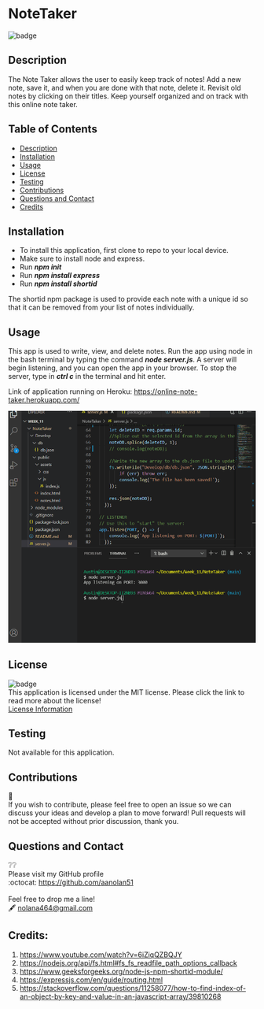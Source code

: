 # NoteTaker
![badge](https://img.shields.io/badge/license-mit-blue?style=flat-square)<br>

## Description
The Note Taker allows the user to easily keep track of notes! Add a new note, save it, and when you are done with that note, delete it. Revisit old notes by clicking on their titles. Keep yourself organized and on track with this online note taker. 

## Table of Contents
  - [Description](#description)
  - [Installation](#installation)
  - [Usage](#usage)
  - [License](#license)
  - [Testing](#testing)
  - [Contributions](#contributions)  
  - [Questions and Contact](#questions-and-contact)
  - [Credits](#credits)

## Installation
- To install this application, first clone to repo to your local device.
- Make sure to install node and express.
- Run ***npm init***
- Run ***npm install express***
- Run ***npm install shortid***

The shortid npm package is used to provide each note with a unique id so that it can be removed from your list of notes individually. 

## Usage
This app is used to write, view, and delete notes. Run the app using node in the bash terminal by typing the command ***node server.js***.
A server will begin listening, and you can open the app in your browser.
To stop the server, type in ***ctrl c*** in the terminal and hit enter.

Link of application running on Heroku:
https://online-note-taker.herokuapp.com/

![Gif of running Application](./Develop/public/assets/ApplicationNoteTaker.gif)

## License
 ![badge](https://img.shields.io/badge/license-mit-blue?style=flat-square)<br>
  This application is licensed under the MIT license. Please click the link to read more about the license!<br>
  [License Information](https://choosealicense.com/licenses/mit/)

## Testing
Not available for this application.

## Contributions
:busts_in_silhouette:<br>
If you wish to contribute, please feel free to open an issue so we can discuss your ideas and develop a plan to move forward!
Pull requests will not be accepted without prior discussion, thank you. 

## Questions and Contact
  :grey_question::grey_question:<br>
  Please visit my GitHub profile <br>
  :octocat: https://github.com/aanolan51 <br><br>
  Feel free to drop me a line! <br> :fountain_pen: nolana464@gmail.com


## Credits:
1. https://www.youtube.com/watch?v=6iZiqQZBQJY
2. https://nodejs.org/api/fs.html#fs_fs_readfile_path_options_callback
3. https://www.geeksforgeeks.org/node-js-npm-shortid-module/
4. https://expressjs.com/en/guide/routing.html
5. https://stackoverflow.com/questions/11258077/how-to-find-index-of-an-object-by-key-and-value-in-an-javascript-array/39810268